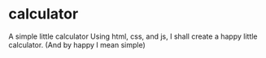 # calculator
A simple little calculator
Using html, css, and js, I shall create a happy little calculator.
(And by happy I mean simple)